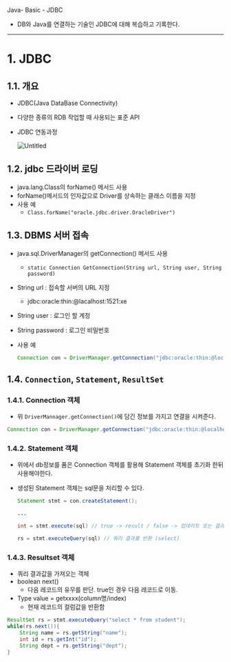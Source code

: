 Java- Basic - JDBC
- DB와 Java를 연결하는 기술인 JDBC에 대해 복습하고 기록한다.
---

# 1. JDBC

## 1.1. 개요

- JDBC(Java DataBase Connectivity)
- 다양한 종류의 RDB 작업할 때 사용되는 표준 API

- JDBC 연동과정
    
    ![Untitled](https://lgh.notion.site/image/https%3A%2F%2Fs3-us-west-2.amazonaws.com%2Fsecure.notion-static.com%2F31f835cb-1a60-4ec9-9468-94fcfc404e7f%2FUntitled.png?table=block&id=918953f8-a03e-439f-8dd3-9688a02a899e&spaceId=d2c21b63-4fd7-4cc8-b09a-a59a09d82a76&width=1490&userId=&cache=v2)
    

## 1.2. jdbc 드라이버 로딩

- java.lang.Class의 forName() 메서드 사용
- forName()메서드의 인자값으로 Driver를 상속하는 클래스 이름을 지정
- 사용 예
    - `Class.forName("oracle.jdbc.driver.OracleDriver")`

## 1.3. DBMS 서버 접속

- java.sql.DriverManager의 getConnection() 메서드 사용
    - `static Connection GetConnection(String url, String user, String password)`
- String url : 접속할 서버의 URL 지정
    - jdbc:oracle:thin:@lacalhost:1521:xe
- String user : 로그인 할 계정
- String password : 로그인 비밀번호
- 사용 예
    
    ```java
    Connection con = DriverManager.getConnection("jdbc:oracle:thin:@localhost:1521:xe","USER","PASSWORD");
    ```
    

## 1.4. `Connection`, `Statement`, `ResultSet`

### 1.4.1. Connection 객체

- 위 `DriverMannager.getConnection()`에 담긴 정보를 가지고 연결을 시켜준다.

```java
Connection con = DriverManager.getConnection("jdbc:oracle:thin:@localhost:1521:xe","USER","PASSWORD");
```

### 1.4.2. Statement 객체

- 위에서 db정보를 품은 Connection 객체를 활용해 Statement 객체를 초기화 한뒤 사용해야한다.
- 생성된 Statement 객체는 sql문을 처리할 수 있다.
    
    ```java
    Statement stmt = con.createStatement();
    
    ...
    
    int = stmt.execute(sql) // true -> result / false -> 업데이트 또는 결과가 없는 경우
    
    rs = stmt.executeQuery(sql) // 쿼리 결과를 반환 (select)
    ```
    

### 1.4.3. Resultset 객체

- 쿼리 결과값을 가져오는 객체
- boolean next()
    - 다음 레코드의 유무를 판단. true인 경우 다음 레코드로 이동.
- Type value = getxxxx(column명/index)
    - 현재 레코드의 컬럼값을 반환함

```java
ResultSet rs = stmt.executeQuery("select * from student");
while(rs.next()){
	String name = rs.getString("name");
	int id = rs.getInt("id");
	String dept = rs.getString("dept");
}
```
